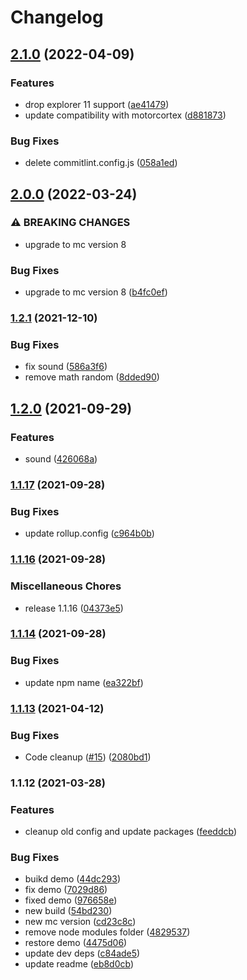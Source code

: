 # Changelog

## [2.1.0](https://github.com/kissmybutton/motorcortex-video/compare/v2.0.0...v2.1.0) (2022-04-09)


### Features

* drop explorer 11 support ([ae41479](https://github.com/kissmybutton/motorcortex-video/commit/ae41479eee0fd99678fc88c5e63009740b583f21))
* update compatibility with motorcortex ([d881873](https://github.com/kissmybutton/motorcortex-video/commit/d881873b63c22cae934171f5bfa848728f41ab9e))


### Bug Fixes

* delete commitlint.config.js ([058a1ed](https://github.com/kissmybutton/motorcortex-video/commit/058a1edaf0219efc4d11d7eb01f22ab003c4f1b4))

## [2.0.0](https://github.com/kissmybutton/motorcortex-video/compare/v1.2.1...v2.0.0) (2022-03-24)


### ⚠ BREAKING CHANGES

* upgrade to mc version 8

### Bug Fixes

* upgrade to mc version 8 ([b4fc0ef](https://github.com/kissmybutton/motorcortex-video/commit/b4fc0efa22fcaa09ad91ec2ab27b5489e4838bd8))

### [1.2.1](https://www.github.com/kissmybutton/motorcortex-video/compare/v1.2.0...v1.2.1) (2021-12-10)


### Bug Fixes

* fix sound ([586a3f6](https://www.github.com/kissmybutton/motorcortex-video/commit/586a3f6be7d2dbc886fcb05254cce4f909f201e9))
* remove math random ([8dded90](https://www.github.com/kissmybutton/motorcortex-video/commit/8dded90a2e267f95e3c6ec2912e76d917b845d2b))

## [1.2.0](https://www.github.com/kissmybutton/motorcortex-video/compare/v1.1.17...v1.2.0) (2021-09-29)


### Features

* sound ([426068a](https://www.github.com/kissmybutton/motorcortex-video/commit/426068a967960d5214f32c83bbb0c22f13e12966))

### [1.1.17](https://www.github.com/kissmybutton/motorcortex-video/compare/v1.1.16...v1.1.17) (2021-09-28)


### Bug Fixes

* update rollup.config ([c964b0b](https://www.github.com/kissmybutton/motorcortex-video/commit/c964b0bd4d1b77a3f23c6af9f24cf0ffc3714cd4))

### [1.1.16](https://www.github.com/kissmybutton/motorcortex-video/compare/v1.1.14...v1.1.16) (2021-09-28)


### Miscellaneous Chores

* release 1.1.16 ([04373e5](https://www.github.com/kissmybutton/motorcortex-video/commit/04373e5fef5a2112282274102e0850a39f9f9ce1))

### [1.1.14](https://www.github.com/kissmybutton/motorcortex-video/compare/v1.1.13...v1.1.14) (2021-09-28)


### Bug Fixes

* update npm name ([ea322bf](https://www.github.com/kissmybutton/motorcortex-video/commit/ea322bfa644470c47ce87080cfa2f324e0e48ee9))

### [1.1.13](https://www.github.com/kissmybutton/motorcortex-video/compare/v1.1.12...v1.1.13) (2021-04-12)


### Bug Fixes

* Code cleanup ([#15](https://www.github.com/kissmybutton/motorcortex-video/issues/15)) ([2080bd1](https://www.github.com/kissmybutton/motorcortex-video/commit/2080bd11b8aa520f486bd7166dc00c02ebda455f))

### 1.1.12 (2021-03-28)


### Features

* cleanup old config and update packages ([feeddcb](https://www.github.com/kissmybutton/motorcortex-video/commit/feeddcbdf293c2a27da0f3b46f53642605229cdb))


### Bug Fixes

* buikd demo ([44dc293](https://www.github.com/kissmybutton/motorcortex-video/commit/44dc29392d984e7a3a400d28dde691ac28ca35a5))
* fix demo ([7029d86](https://www.github.com/kissmybutton/motorcortex-video/commit/7029d8616a256a9edc3ae8dfa5fd04b892f3bb44))
* fixed demo ([976658e](https://www.github.com/kissmybutton/motorcortex-video/commit/976658e2f2a6fdfedc11b18452067eb93f1a3f86))
* new build ([54bd230](https://www.github.com/kissmybutton/motorcortex-video/commit/54bd23039d89bc233eb79a0481fd6e53c633f417))
* new mc version ([cd23c8c](https://www.github.com/kissmybutton/motorcortex-video/commit/cd23c8c32a6f4fb5c016a4ffbea258531162c407))
* remove node modules folder ([4829537](https://www.github.com/kissmybutton/motorcortex-video/commit/48295376c60ca6e682600ee394fffdaa03c96eb6))
* restore demo ([4475d06](https://www.github.com/kissmybutton/motorcortex-video/commit/4475d06e7c8549d9e522b2a779154558c0e57eba))
* update dev deps ([c84ade5](https://www.github.com/kissmybutton/motorcortex-video/commit/c84ade545b8dfa94aa136d54f1de6d39fb65dad8))
* update readme ([eb8d0cb](https://www.github.com/kissmybutton/motorcortex-video/commit/eb8d0cb3b4dc21ba89cd4be98d2bebfd8e2860ee))

